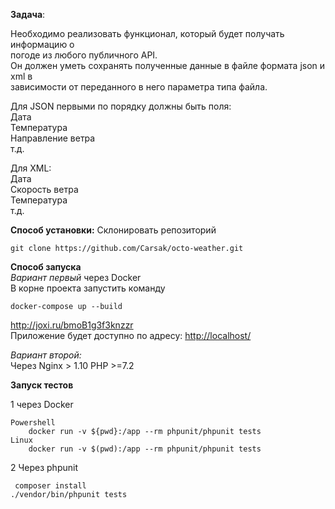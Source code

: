 **Задача**:  
  
Необходимо реализовать функционал, который будет получать информацию о  
погоде из любого публичного API.  
Он должен уметь сохранять полученные данные в файле формата json и xml в  
зависимости от переданного в него параметра типа файла.  
  
Для JSON первыми по порядку должны быть поля:  
Дата  
Температура  
Направление ветра  
т.д.  
  
Для XML:  
Дата  
Скорость ветра  
Температура  
т.д.

**Способ установки:**
Склонировать репозиторий

    git clone https://github.com/Carsak/octo-weather.git
**Способ запуска**  
*Вариант первый*
 через Docker  
В корне проекта запустить команду

    docker-compose up --build
http://joxi.ru/bmoB1g3f3knzzr  
Приложение будет доступно по адресу:
[http://localhost/](http://localhost/)  

*Вариант второй:*  
Через Nginx > 1.10 PHP >=7.2

**Запуск тестов**

 1 через Docker

    Powershell
        docker run -v ${pwd}:/app --rm phpunit/phpunit tests
    Linux
        docker run -v $(pwd):/app --rm phpunit/phpunit tests
        


 2 Через phpunit 

     composer install
    ./vendor/bin/phpunit tests
